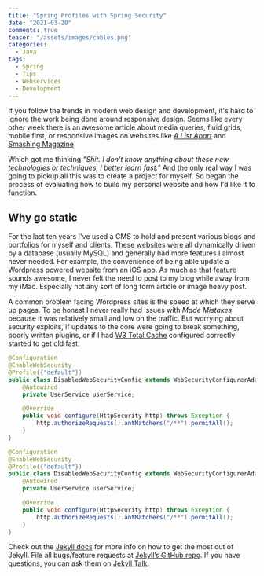 ```yaml
---
title: "Spring Profiles with Spring Security"
date: "2021-03-20"
comments: true
teaser: "/assets/images/cables.png"
categories:
  - Java
tags:
  - Spring
  - Tips
  - Webservices
  - Development
---
```

If you follow the trends in modern web design and development, it's hard to ignore the work being done around responsive design. Seems like every other week there is an awesome article about media queries, fluid grids, mobile first, or responsive images on websites like [*A List Apart*](http://alistapart.com/) and [Smashing Magazine](https://www.smashingmagazine.com/).

Which got me thinking *"Shit. I don't know anything about these new technologies or techniques, I better learn fast."* And the only real way I was going to pickup all this was to create a project for myself. So began the process of evaluating how to build my personal website and how I'd like it to function.

## Why go static

For the last ten years I've used a CMS to hold and present various blogs and portfolios for myself and clients. These websites were all dynamically driven by a database (usually MySQL) and generally had more features I almost never needed. For example, the convenience of being able update a Wordpress powered website from an iOS app. As much as that feature sounds awesome, I never felt the need to post to my blog while away from my iMac. Especially not any sort of long form article or image heavy post.

A common problem facing Wordpress sites is the speed at which they serve up pages. To be honest I never really had issues with *Made Mistakes* because it was relatively small and low on the traffic. But worrying about security exploits, if updates to the core were going to break something, poorly written plugins, or if I had [W3 Total Cache](https://wordpress.org/plugins/w3-total-cache/) configured correctly started to get old fast.

```java
@Configuration
@EnableWebSecurity
@Profile({"default"})
public class DisabledWebSecurityConfig extends WebSecurityConfigurerAdapter {
    @Autowired
    private UserService userService;

    @Override
    public void configure(HttpSecurity http) throws Exception {
        http.authorizeRequests().antMatchers("/**").permitAll();
    }
}
```

```java
@Configuration
@EnableWebSecurity
@Profile({"default"})
public class DisabledWebSecurityConfig extends WebSecurityConfigurerAdapter {
    @Autowired
    private UserService userService;

    @Override
    public void configure(HttpSecurity http) throws Exception {
        http.authorizeRequests().antMatchers("/**").permitAll();
    }
}
```

Check out the [Jekyll docs][jekyll-docs] for more info on how to get the most out of Jekyll. File all bugs/feature requests at [Jekyll’s GitHub repo][jekyll-gh]. If you have questions, you can ask them on [Jekyll Talk][jekyll-talk].

[jekyll-docs]: https://jekyllrb.com/docs/home
[jekyll-gh]:   https://github.com/jekyll/jekyll
[jekyll-talk]: https://talk.jekyllrb.com/
